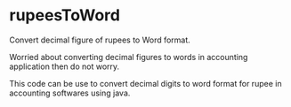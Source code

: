 # rupeesToWord
Convert decimal figure of rupees to Word format.

Worried about converting decimal figures to words in accounting application then do not worry.

This code can be use to convert decimal digits to word format for rupee in accounting softwares using java.
